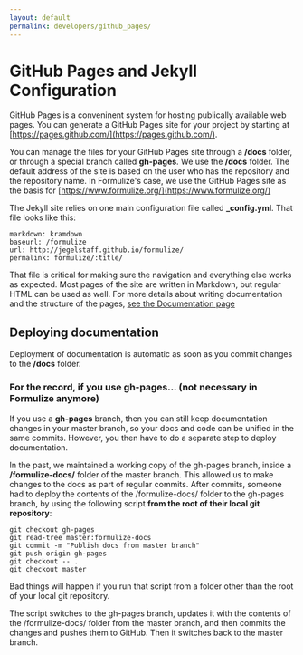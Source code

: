 ```yaml
---
layout: default
permalink: developers/github_pages/
---
```


# GitHub Pages and Jekyll Configuration

GitHub Pages is a conveninent system for hosting publically available web pages. You can generate a GitHub Pages site for your project by starting at [https://pages.github.com/](https://pages.github.com/).

You can manage the files for your GitHub Pages site through a **/docs** folder, or through a special branch called **gh-pages**. We use the **/docs** folder. The default address of the site is based on the user who has the repository and the repository name.  In Formulize's case, we use the GitHub Pages site as the basis for [https://www.formulize.org/](https://www.formulize.org/)

The Jekyll site relies on one main configuration file called **_config.yml**.  That file looks like this:

    markdown: kramdown
    baseurl: /formulize
    url: http://jegelstaff.github.io/formulize/
    permalink: formulize/:title/

That file is critical for making sure the navigation and everything else works as expected.  Most pages of the site are written in Markdown, but regular HTML can be used as well.  For more details about writing documentation and the structure of the pages, [see the Documentation page](../version_control/documentation)

## Deploying documentation

Deployment of documentation is automatic as soon as you commit changes to the **/docs** folder.

### For the record, if you use gh-pages... (not necessary in Formulize anymore)

If you use a **gh-pages** branch, then you can still keep documentation changes in your master branch, so your docs and code can be unified in the same commits. However, you then have to do a separate step to deploy documentation.

In the past, we maintained a working copy of the gh-pages branch, inside a **/formulize-docs/** folder of the master branch. This allowed us to make changes to the docs as part of regular commits. After commits, someone had to deploy the contents of the /formulize-docs/ folder to the gh-pages branch, by using the following script **from the root of their local git repository**:

    git checkout gh-pages
    git read-tree master:formulize-docs
    git commit -m "Publish docs from master branch"
    git push origin gh-pages
    git checkout -- .
    git checkout master

Bad things will happen if you run that script from a folder other than the root of your local git repository.

The script switches to the gh-pages branch, updates it with the contents of the /formulize-docs/ folder from the master branch, and then commits the changes and pushes them to GitHub.  Then it switches back to the master branch.

